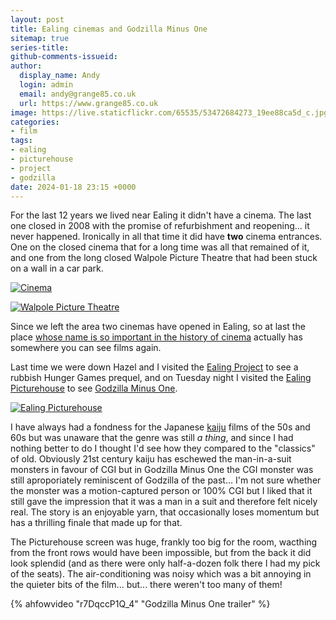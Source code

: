 ```yaml
---
layout: post
title: Ealing cinemas and Godzilla Minus One
sitemap: true
series-title:
github-comments-issueid:
author:
  display_name: Andy
  login: admin
  email: andy@grange85.co.uk
  url: https://www.grange85.co.uk
image: https://live.staticflickr.com/65535/53472684273_19ee88ca5d_c.jpg
categories:
- film
tags:
- ealing
- picturehouse
- project
- godzilla
date: 2024-01-18 23:15 +0000
---
```

For the last 12 years we lived near Ealing it didn't have a cinema. The last one closed in 2008 with the promise of refurbishment and reopening... it never happened. Ironically in all that time it did have **two** cinema entrances. One on the closed cinema that for a long time was all that remained of it, and one from the long closed Walpole Picture Theatre that had been stuck on a wall in a car park.

<a data-flickr-embed="true" href="https://www.flickr.com/photos/moley75/3507208397/" title="Cinema"><img src="https://live.staticflickr.com/3368/3507208397_251f45704b_c.jpg" alt="Cinema"/>

<a data-flickr-embed="true" href="https://www.flickr.com/photos/moley75/28247960/" title="Walpole Picture Theatre"><img src="https://live.staticflickr.com/22/28247960_0f3ca83a98_c.jpg" alt="Walpole Picture Theatre"/></a>

Since we left the area two cinemas have opened in Ealing, so at last the place [whose name is so important in the history of cinema](https://en.wikipedia.org/wiki/Ealing_Studios) actually has somewhere you can see films again.

Last time we were down Hazel and I visited the [Ealing Project](https://www.ealingproject.co.uk/) to see a rubbish Hunger Games prequel, and on Tuesday night I visited the [Ealing Picturehouse](https://www.picturehouses.com/cinema/ealing-picturehouse) to see [Godzilla Minus One](https://en.wikipedia.org/wiki/Godzilla_Minus_One).

<a data-flickr-embed="true" href="https://www.flickr.com/photos/grange85/53472684273/in/dateposted/" title="Ealing Picturehouse"><img src="https://live.staticflickr.com/65535/53472684273_19ee88ca5d_c.jpg" alt="Ealing Picturehouse"/></a>

I have always had a fondness for the Japanese [kaiju](https://en.wikipedia.org/wiki/Kaiju) films of the 50s and 60s but was unaware that the genre was still _a thing_, and since I had nothing better to do I thought I'd see how they compared to the "classics" of old. Obviously 21st century kaiju has eschewed the man-in-a-suit monsters in favour of CGI but in Godzilla Minus One the CGI monster was still aproporiately reminiscent of Godzilla of the past... I'm not sure whether the monster was a motion-captured person or 100% CGI but I liked that it still gave the impression that it was a man in a suit and therefore felt nicely real. The story is an enjoyable yarn, that occasionally loses momentum but has a thrilling finale that made up for that.

The Picturehouse screen was huge, frankly too big for the room, wacthing from the front rows would have been impossible, but from the back it did look splendid (and as there were only half-a-dozen folk there I had my pick of the seats). The air-conditioning was noisy which was a bit annoying in the quieter bits of the film... but... there weren't too many of them!

{% ahfowvideo "r7DqccP1Q_4" "Godzilla Minus One trailer" %}


